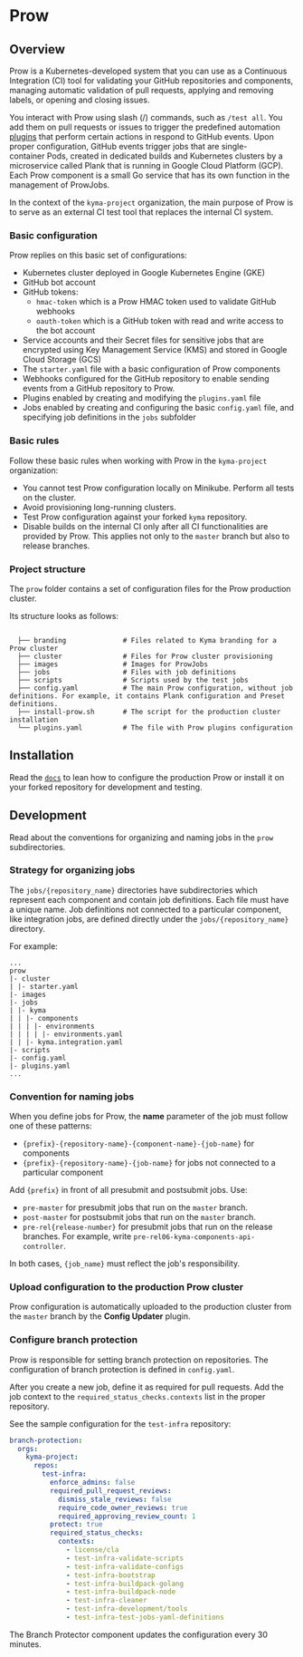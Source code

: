 # Prow

## Overview

Prow is a Kubernetes-developed system that you can use as a Continuous Integration (CI) tool for validating your GitHub repositories and components, managing automatic validation of pull requests, applying and removing labels, or opening and closing issues.

You interact with Prow using slash (/) commands, such as `/test all`. You add them on pull requests or issues to trigger the predefined automation [plugins](https://status.build.kyma-project.io/plugins) that perform certain actions in respond to GitHub events. Upon proper configuration, GitHub events trigger jobs that are single-container Pods, created in dedicated builds and Kubernetes clusters by a microservice called Plank that is running in Google Cloud Platform (GCP). Each Prow component is a small Go service that has its own function in the management of ProwJobs.

In the context of the `kyma-project` organization, the main purpose of Prow is to serve as an external CI test tool that replaces the internal CI system.

### Basic configuration

Prow replies on this basic set of configurations:

- Kubernetes cluster deployed in Google Kubernetes Engine (GKE)
- GitHub bot account
- GitHub tokens:
  - `hmac-token` which is a Prow HMAC token used to validate GitHub webhooks
  - `oauth-token` which is a GitHub token with read and write access to the bot account
- Service accounts and their Secret files for sensitive jobs that are encrypted using Key Management Service (KMS) and stored in Google Cloud Storage (GCS)
- The `starter.yaml` file with a basic configuration of Prow components
- Webhooks configured for the GitHub repository to enable sending events from a GitHub repository to Prow.
- Plugins enabled by creating and modifying the `plugins.yaml` file
- Jobs enabled by creating and configuring the basic `config.yaml` file, and specifying job definitions in the `jobs` subfolder

### Basic rules

Follow these basic rules when working with Prow in the `kyma-project` organization:

- You cannot test Prow configuration locally on Minikube. Perform all tests on the cluster.
- Avoid provisioning long-running clusters.
- Test Prow configuration against your forked `kyma` repository.
- Disable builds on the internal CI only after all CI functionalities are provided by Prow. This applies not only to the `master` branch but also to release branches.

### Project structure

The `prow` folder contains a set of configuration files for the Prow production cluster.

<!-- Update the folder structure each time you modify it. -->

Its structure looks as follows:

```

  ├── branding              # Files related to Kyma branding for a Prow cluster
  ├── cluster               # Files for Prow cluster provisioning
  ├── images                # Images for ProwJobs
  ├── jobs                  # Files with job definitions
  ├── scripts               # Scripts used by the test jobs
  ├── config.yaml           # The main Prow configuration, without job definitions. For example, it contains Plank configuration and Preset definitions.
  ├── install-prow.sh       # The script for the production cluster installation
  └── plugins.yaml          # The file with Prow plugins configuration
```

## Installation

Read the [`docs`](../docs/prow/README.md) to lean how to configure the production Prow or install it on your forked repository for development and testing.

## Development

Read about the conventions for organizing and naming jobs in the `prow` subdirectories.

### Strategy for organizing jobs

The `jobs/{repository_name}` directories have subdirectories which represent each component and contain job definitions. Each file must have a unique name. Job definitions not connected to a particular component, like integration jobs, are defined directly under the `jobs/{repository_name}` directory.

For example:

```
...
prow
|- cluster
| |- starter.yaml
|- images
|- jobs
| |- kyma
| | |- components
| | | |- environments
| | | | |- environments.yaml
| | |- kyma.integration.yaml
|- scripts
|- config.yaml
|- plugins.yaml
...
```

### Convention for naming jobs

When you define jobs for Prow, the **name** parameter of the job must follow one of these patterns:

  - `{prefix}-{repository-name}-{component-name}-{job-name}` for components
  - `{prefix}-{repository-name}-{job-name}` for jobs not connected to a particular component

Add `{prefix}` in front of all presubmit and postsubmit jobs. Use:
- `pre-master` for presubmit jobs that run on the `master` branch.
- `post-master` for postsubmit jobs that run on the `master` branch.
- `pre-rel{release-number}` for presubmit jobs that run on the release branches. For example, write `pre-rel06-kyma-components-api-controller`.

In both cases, `{job_name}` must reflect the job's responsibility.

### Upload configuration to the production Prow cluster

Prow configuration is automatically uploaded to the production cluster from the `master` branch by the **Config Updater** plugin.

### Configure branch protection

Prow is responsible for setting branch protection on repositories. The configuration of branch protection is defined in `config.yaml`.

After you create a new job, define it as required for pull requests. Add the job context to the `required_status_checks.contexts` list in the proper repository.

See the sample configuration for the `test-infra` repository:

```yaml
branch-protection:
  orgs:
    kyma-project:
      repos:
        test-infra:
          enforce_admins: false
          required_pull_request_reviews:
            dismiss_stale_reviews: false
            require_code_owner_reviews: true
            required_approving_review_count: 1
          protect: true
          required_status_checks:
            contexts:
              - license/cla
              - test-infra-validate-scripts
              - test-infra-validate-configs
              - test-infra-bootstrap
              - test-infra-buildpack-golang
              - test-infra-buildpack-node
              - test-infra-cleaner
              - test-infra-development/tools
              - test-infra-test-jobs-yaml-definitions
```

The Branch Protector component updates the configuration every 30 minutes.
